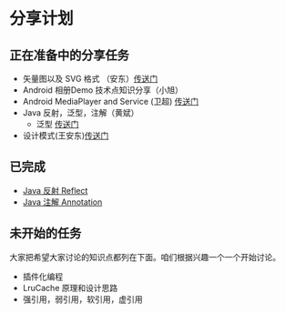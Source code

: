 # 分享计划

## 正在准备中的分享任务

* 矢量图以及 SVG 格式 （安东）[传送门](articles/SVG.md)
* Android 相册Demo 技术点知识分享（小旭）
* Android MediaPlayer and Service (卫超) [传送门](articles/Android_MediaPlayer.md)
* Java 反射，泛型，注解（黄斌）
  * 泛型  [传送门](articles/Java_GenericType.md)
* 设计模式(王安东)[传送门]()

## 已完成

  * [Java 反射 Reflect](articles/Java_reflect.md)
  * [Java 注解 Annotation](articles/Java_Annotation.md)


## 未开始的任务

大家把希望大家讨论的知识点都列在下面。咱们根据兴趣一个一个开始讨论。

* 插件化编程
* LruCache 原理和设计思路
* 强引用，弱引用，软引用，虚引用
